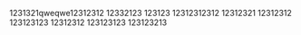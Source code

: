 
1231321qweqwe12312312
12332123
123123
12312312312
12312321
12312312
123123123
12312312
123123123
123123213

